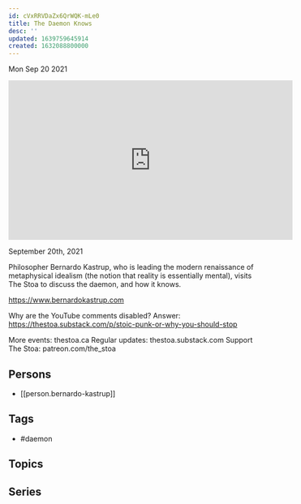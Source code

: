 ```yaml
---
id: cVxRRVDaZx6QrWQK-mLe0
title: The Daemon Knows
desc: ''
updated: 1639759645914
created: 1632088800000
---
```





Mon Sep 20 2021

<iframe width="560" height="315" src="https://www.youtube.com/embed/vhDNIszLJHU" title="The Daemon Knows w/ Bernardo Kastrup" frameborder="0" allow="accelerometer; autoplay; clipboard-write; encrypted-media; gyroscope; picture-in-picture" allowfullscreen ></iframe>

September 20th, 2021

Philosopher Bernardo Kastrup, who is leading the modern renaissance of metaphysical idealism (the notion that reality is essentially mental), visits The Stoa to discuss the daemon, and how it knows.

https://www.bernardokastrup.com

Why are the YouTube comments disabled? Answer: https://thestoa.substack.com/p/stoic-punk-or-why-you-should-stop

More events: thestoa.ca 
Regular updates: thestoa.substack.com 
Support The Stoa: patreon.com/the_stoa

## Persons

- [[person.bernardo-kastrup]]

## Tags

- #daemon

## Topics



## Series



